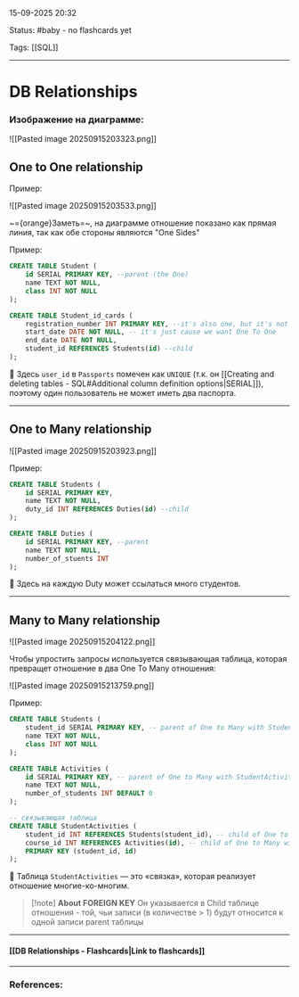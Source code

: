 
15-09-2025 20:32

Status: #baby - no flashcards yet

Tags: [[SQL]]

---
# DB Relationships

### Изображение на диаграмме:

![[Pasted image 20250915203323.png]]


## One to One relationship

Пример:

![[Pasted image 20250915203533.png]]

~={orange}Заметь=~, на диаграмме отношение показано как прямая линия, так как обе стороны являются "One Sides"

Пример:
```sql
CREATE TABLE Student (
    id SERIAL PRIMARY KEY, --parent (the One)
    name TEXT NOT NULL,
    class INT NOT NULL
);

CREATE TABLE Student_id_cards (
    registration_number INT PRIMARY KEY, --it's also one, but it's not obligatory
    start_date DATE NOT NULL, -- it's just cause we want One To One
    end_date DATE NOT NULL,
    student_id REFERENCES Students(id) --child
);
```
🔑 Здесь `user_id` в `Passports` помечен как `UNIQUE` (т.к. он  [[Creating and deleting tables - SQL#Additional column definition options|SERIAL]]), поэтому один пользователь не может иметь два паспорта.

---
## One to Many relationship

![[Pasted image 20250915203923.png]]


Пример:
```sql
CREATE TABLE Students (
    id SERIAL PRIMARY KEY,
    name TEXT NOT NULL,
    duty_id INT REFERENCES Duties(id) --child
);

CREATE TABLE Duties (
    id SERIAL PRIMARY KEY, --parent
    name TEXT NOT NULL,
    number_of_stuents INT
);
```
🔑 Здесь на каждую Duty может ссылаться много студентов.

---
## Many to Many relationship

![[Pasted image 20250915204122.png]]


Чтобы упростить запросы используется связывающая таблица, которая превращет отношение в два One To Many отношения:

![[Pasted image 20250915213759.png]]


Пример:
```sql
CREATE TABLE Students (
    student_id SERIAL PRIMARY KEY, -- parent of One to Many with StudentActivities 
    name TEXT NOT NULL,
    class INT NOT NULL
);

CREATE TABLE Activities (
    id SERIAL PRIMARY KEY, -- parent of One to Many with StudentActivities table
    name TEXT NOT NULL,
    number_of_students INT DEFAULT 0
);

-- связывающая таблица
CREATE TABLE StudentActivities (
    student_id INT REFERENCES Students(student_id), -- child of One to Many with Students table
    course_id INT REFERENCES Activities(id), -- child of One to Many with Activities table
    PRIMARY KEY (student_id, id)
);
```
🔑 Таблица `StudentActivities` — это «связка», которая реализует отношение многие-ко-многим.


> [!note] **About FOREIGN KEY**
> Он указывается в Child таблице отношения - той, чьи записи (в количестве > 1) будут относится к одной записи parent таблицы



----
#### [[DB Relationships - Flashcards|Link to flashcards]]



---
### References:

